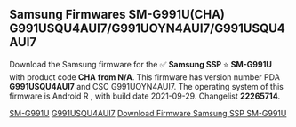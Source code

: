 <h2>Samsung Firmwares SM-G991U(CHA) G991USQU4AUI7/G991UOYN4AUI7/G991USQU4AUI7</h2>
Download the Samsung firmware for the ✅ <strong>Samsung SSP </strong> ⭐ <strong>SM-G991U</strong> with product code <strong>CHA</strong> <strong> from N/A</strong>. This firmware has version number PDA <strong>G991USQU4AUI7</strong> and CSC G991UOYN4AUI7. The operating system of this firmware is Android R , with build date 2021-09-29. Changelist <strong>22265714</strong>.


[SM-G991U](https://samfirm.shop/samsung/model/SM-G991U)
[G991USQU4AUI7](https://samfirm.shop/samsung/pda/G991USQU4AUI7)
[Download Firmware Samsung SSP SM-G991U](https://samfirm.shop/samsung/firmware/460853)

